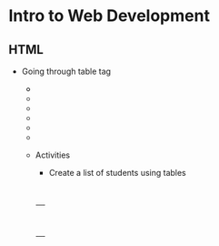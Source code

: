 # Intro to Web Development

## HTML
- Going through table tag
  - <table>
  - <th>
  - <tr>
  - <td>
  - <caption>
  - <colgroup>
  - <col>
  - <thead>
  - <tbody>
  - <tfoot>

- Activities
  - Create a list of students using tables